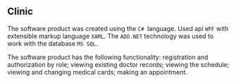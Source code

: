 ## Clinic 
The software product was created using the `С# `language. Used api `WPF` with extensible markup language `XAML`. The `ADO.NET` technology was used to work with the database `MS SQL`.

The software product has the following functionality: registration and authorization by role; viewing existing doctor records; viewing the schedule; viewing and changing medical cards; making an appointment.

